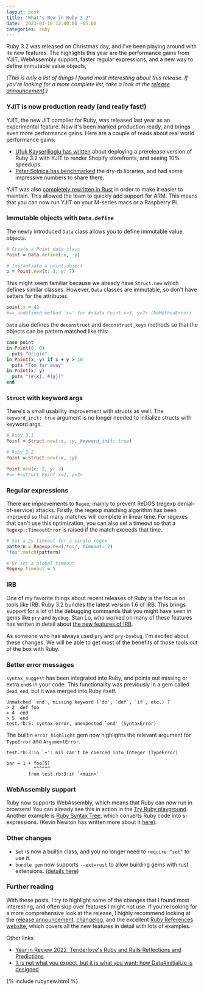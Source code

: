 ```yaml
---
layout: post
title: "What's New in Ruby 3.2"
date:  2023-01-10 12:00:00 -05:00
categories: ruby
---
```


Ruby 3.2 was released on Christmas day,
and I've been playing around with its new features.
The highlights this year are
the performance gains from YJIT,
WebAssembly support,
faster regular expressions,
and a new way to define immutable value objects,

_(This is only a list of things
I found most interesting about this release.
If you're looking for a more complete list,
take a look at the
[release announcement](https://www.ruby-lang.org/en/news/2022/12/25/ruby-3-2-0-released/).)_

### YJIT is now production ready (and really fast!)

YJIT, the new JIT compiler for Ruby,
was released last year
as an experimental feature.
Now it's been marked production ready,
and brings even more performance gains.
Here are a couple of reads
about real world performance gains:

- [Ufuk Kayserilioglu has written](https://twitter.com/paracycle/status/1605706226007941122)
  about deploying a prerelease version of Ruby 3.2 with YJIT
  to render Shopify storefronts,
  and seeing 10% speedups.
- [Peter Solnica has benchmarked](https://www.solnic.dev/p/benchmarking-ruby-32-with-yjit)
  the dry-rb libraries,
  and had some impressive numbers to share there.

YJIT was also
[completely rewritten in Rust](https://shopify.engineering/porting-yjit-ruby-compiler-to-rust)
in order to make it easier to maintain.
This allowed the team
to quickly add support for ARM.
This means that you can now run YJIT
on your M-series macs
or a Raspberry Pi.

### Immutable objects with `Data.define`

The newly introduced `Data` class
allows you to define
immutable value objects.

```ruby
# Create a Point data class
Point = Data.define(:x, :y)

# Instantiate a point object
p = Point.new(x: 3, y: 7)
```

This might seem familiar
because we already have `Struct.new`
which defines similar classes.
However, `Data` classes are immutable,
so don't have setters for the attributes.

```ruby
point.x = 42
#=> undefined method `x=' for #<data Point x=3, y=7> (NoMethodError)
```

`Data` also defines the `deconstruct` and `deconstruct_keys` methods
so that the objects can be pattern matched like this:

```ruby
case point
in Point(0, 0)
  puts "Origin"
in Point(x, y) if x + y > 10
  puts "Too far away"
in Point(x, y)
  puts "(#{x}, #{y})"
end
```

### `Struct` with keyword args

There's a small usability improvement with structs as well.
The `keyword_init: true` argument is no longer needed
to initialize structs with keyword args.

```ruby
# Ruby 3.1
Point = Struct.new(:x, :y, keyword_init: true)

# Ruby 3.2
Point = Struct.new(:x, :y)

Point.new(x: 2, y: 3)
#=> #<struct Point x=2, y=3>
```

### Regular expressions

There are improvements to `Regex`,
mainly to prevent ReDOS (regexp denial-of-service) attacks.
Firstly, the regexp matching algorithm has been improved
so that many matches will complete in linear time.
For regexes that can't use this optimization,
you can also set a timeout
so that a `Regexp::TimeoutError` is raised
if the match exceeds that time.

```ruby
# Set a 2s timeout for a single regex
pattern = Regexp.new(/foo/, timeout: 2)
"foo".match(pattern)

# Or set a global timeout
Regexp.timeout = 5
```

### IRB

One of my favorite things about recent releases of Ruby
is the focus on tools like IRB.
Ruby 3.2 bundles the latest version 1.6 of IRB.
This brings support for a lot of the debugging commands
that you might have seen in gems like `pry` and `byebug`.
Stan Lo, who worked on many of these features
has written in detail about
[the new features of IRB](https://st0012.dev/whats-new-in-ruby-3-2-irb).

As someone who has always used
`pry` and `pry-byebug`,
I'm excited about these changes.
We will be able to get most of the benefits
of those tools
out of the box with Ruby.


### Better error messages

`syntax_suggest` has been integrated into Ruby,
and points out missing or extra `end`s in your code.
This functionality was previously in a gem
called `dead_end`,
but it was merged into Ruby itself.

```
Unmatched `end', missing keyword (`do', `def`, `if`, etc.) ?
> 2  def foo
> 4  end
> 5  end
test.rb:5: syntax error, unexpected `end' (SyntaxError)
```

The builtin `error_highlight` gem
now highlights the relevant argument
for `TypeError` and `ArgumentError`.

```
test.rb:3:in `+': nil can't be coerced into Integer (TypeError)

bar = 1 + foo[5]
          ^^^^^^
        from test.rb:3:in `<main>'
```

### WebAssembly support

Ruby now supports WebAssembly,
which means that Ruby can now run in browsers!
You can already see this in action in the [Try Ruby playground](https://try.ruby-lang.org/playground/#code=3.times+do%0A++print+'Welcome+'%0Aend&engine=cruby-3.2.0).
Another example is
[Ruby Syntax Tree](https://ruby-syntax-tree.github.io/),
which converts Ruby code into s-expressions.
(Kevin Newton has written more about it
[here](https://kddnewton.com/2022/04/25/ruby-syntax-tree-github-io.html)).


### Other changes

- `Set` is now a builtin class,
  and you no longer need
  to `require "set"` to use it.
- `bundle gem` now supports `--ext=rust`
  to allow building gems with rust extensions.
  ([details here](https://github.com/rubygems/rubygems/pull/6149))

### Further reading

With these posts,
I try to highlight some of the changes
that I found most interesting,
and often skip over features I might not use.
If you're looking for a more comprehensive look at the release,
I highly recommend looking at the
[release announcement](https://www.ruby-lang.org/en/news/2022/12/25/ruby-3-2-0-released/),
[changelog](https://github.com/ruby/ruby/blob/ruby_3_2/NEWS.md),
and the excellent
[Ruby References website](https://rubyreferences.github.io/rubychanges/3.2.html),
which covers all the new features in detail with lots of examples.

Other links

- [Year in Review 2022: Tenderlove's Ruby and Rails Reflections and Predictions](https://shopify.engineering/ruby-rails-year-in-review-2022)
- [It is not what you expect, but it is what you want: how Data#initialize is designed](https://zverok.space/blog/2023-01-03-data-initialize.html)

{% include rubynew.html %}
